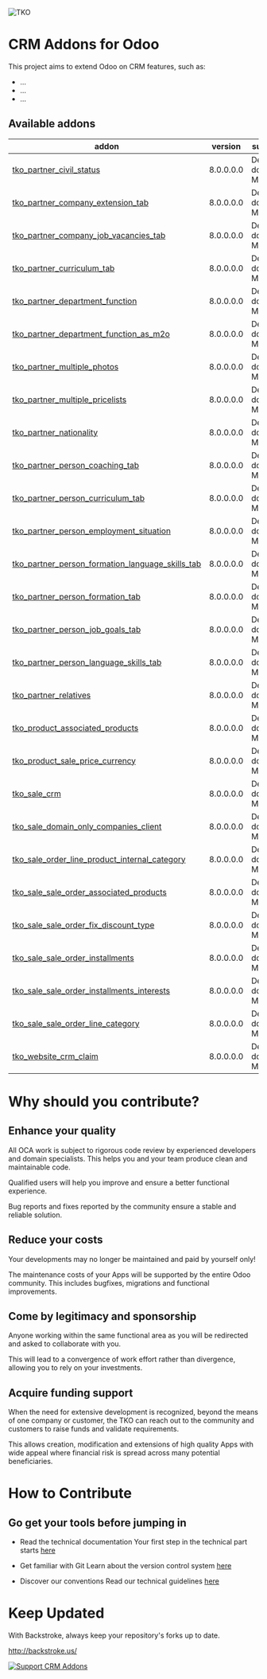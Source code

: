 ![TKO](https://tkobr.tkobr.com/website/image/ir.attachment/50170_af65c50/datas)

CRM Addons for Odoo
===

This project aims to extend Odoo on CRM features, such as:

 * ...
 * ...
 * ...

Available addons
----------------
addon | version | summary
--- | --- | ---
[tko_partner_civil_status](tko_partner_civil_status/)	|	8.0.0.0.0	|	Descrição do Módulo
[tko_partner_company_extension_tab](tko_partner_company_extension_tab/)	|	8.0.0.0.0	|	Descrição do Módulo
[tko_partner_company_job_vacancies_tab](tko_partner_company_job_vacancies_tab/)	|	8.0.0.0.0	|	Descrição do Módulo
[tko_partner_curriculum_tab](tko_partner_curriculum_tab/)	|	8.0.0.0.0	|	Descrição do Módulo
[tko_partner_department_function](tko_partner_department_function/)	|	8.0.0.0.0	|	Descrição do Módulo
[tko_partner_department_function_as_m2o](tko_partner_department_function_as_m2o/)	|	8.0.0.0.0	|	Descrição do Módulo
[tko_partner_multiple_photos](tko_partner_multiple_photos/)	|	8.0.0.0.0	|	Descrição do Módulo
[tko_partner_multiple_pricelists](tko_partner_multiple_pricelists/)	|	8.0.0.0.0	|	Descrição do Módulo
[tko_partner_nationality](tko_partner_nationality/)	|	8.0.0.0.0	|	Descrição do Módulo
[tko_partner_person_coaching_tab](tko_partner_person_coaching_tab/)	|	8.0.0.0.0	|	Descrição do Módulo
[tko_partner_person_curriculum_tab](tko_partner_person_curriculum_tab/)	|	8.0.0.0.0	|	Descrição do Módulo
[tko_partner_person_employment_situation](tko_partner_person_employment_situation/)	|	8.0.0.0.0	|	Descrição do Módulo
[tko_partner_person_formation_language_skills_tab](tko_partner_person_formation_language_skills_tab/)	|	8.0.0.0.0	|	Descrição do Módulo
[tko_partner_person_formation_tab](tko_partner_person_formation_tab/)	|	8.0.0.0.0	|	Descrição do Módulo
[tko_partner_person_job_goals_tab](tko_partner_person_job_goals_tab/)	|	8.0.0.0.0	|	Descrição do Módulo
[tko_partner_person_language_skills_tab](tko_partner_person_language_skills_tab/)	|	8.0.0.0.0	|	Descrição do Módulo
[tko_partner_relatives](tko_partner_relatives/)	|	8.0.0.0.0	|	Descrição do Módulo
[tko_product_associated_products](tko_product_associated_products/)	|	8.0.0.0.0	|	Descrição do Módulo
[tko_product_sale_price_currency](tko_product_sale_price_currency/)	|	8.0.0.0.0	|	Descrição do Módulo
[tko_sale_crm](tko_sale_crm/)	|	8.0.0.0.0	|	Descrição do Módulo
[tko_sale_domain_only_companies_client](tko_sale_domain_only_companies_client/)	|	8.0.0.0.0	|	Descrição do Módulo
[tko_sale_order_line_product_internal_category](tko_sale_order_line_product_internal_category/)	|	8.0.0.0.0	|	Descrição do Módulo
[tko_sale_sale_order_associated_products](tko_sale_sale_order_associated_products/)	|	8.0.0.0.0	|	Descrição do Módulo
[tko_sale_sale_order_fix_discount_type](tko_sale_sale_order_fix_discount_type/)	|	8.0.0.0.0	|	Descrição do Módulo
[tko_sale_sale_order_installments](tko_sale_sale_order_installments/)	|	8.0.0.0.0	|	Descrição do Módulo
[tko_sale_sale_order_installments_interests](tko_sale_sale_order_installments_interests/)	|	8.0.0.0.0	|	Descrição do Módulo
[tko_sale_sale_order_line_category](tko_sale_sale_order_line_category/)	|	8.0.0.0.0	|	Descrição do Módulo
[tko_website_crm_claim](tko_website_crm_claim/)	|	8.0.0.0.0	|	Descrição do Módulo


Why should you contribute?
===

Enhance your quality
----------------
All OCA work is subject to rigorous code review by experienced developers and domain specialists. This helps you and your team produce clean and maintainable code.

Qualified users will help you improve and ensure a better functional experience.

Bug reports and fixes reported by the community ensure a stable and reliable solution.

Reduce your costs
----------------
Your developments may no longer be maintained and paid by yourself only!

The maintenance costs of your Apps will be supported by the entire Odoo community. This includes bugfixes, migrations and functional improvements.

Come by legitimacy and sponsorship
----------------
Anyone working within the same functional area as you will be redirected and asked to collaborate with you.

This will lead to a convergence of work effort rather than divergence, allowing you to rely on your investments.

Acquire funding support
----------------
When the need for extensive development is recognized, beyond the means of one company or customer, the TKO can reach out to the community and customers to raise funds and validate requirements.

This allows creation, modification and extensions of high quality Apps with wide appeal where financial risk is spread across many potential beneficiaries.

How to Contribute
===

Go get your tools before jumping in
----------------

* Read the technical documentation
Your first step in the technical part starts [here](https://www.odoo.com/documentation/8.0/reference.html)


* Get familiar with Git
Learn about the version control system [here](https://git-scm.com/doc)


* Discover our conventions
Read our technical guidelines [here](https://github.com/OCA/maintainer-tools/blob/master/CONTRIBUTING.md)


Keep Updated
===

With Backstroke, always keep your repository's forks up to date.

http://backstroke.us/



[![Support CRM Addons](https://cdn.rawgit.com/gratipay/gratipay-badge/2.3.0/dist/gratipay.svg)](https://gratipay.com/thinkopensolutions/)
